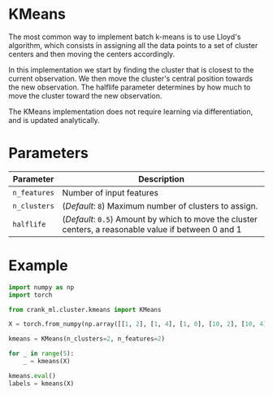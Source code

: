 # KMeans

The most common way to implement batch k-means is to use Lloyd's algorithm, which consists in assigning all the data points to a set of cluster centers and then moving the centers accordingly.

In this implementation we start by finding the cluster that is closest to the current observation. We then move the cluster's central position towards the new observation. The halflife parameter determines by how much to move the cluster toward the new observation.

The KMeans implementation does not require learning via differentiation, and is updated analytically.

# Parameters

| Parameter     | Description                                                                                           |
| ------------- | ----------------------------------------------------------------------------------------------------- |
| `n_features`  | Number of input features                                                                              |
| `n_clusters`  | (_Default_: `8`) Maximum number of clusters to assign.                                                |
| `halflife`    | (_Default_: `0.5`) Amount by which to move the cluster centers, a reasonable value if between 0 and 1 |

# Example

```py
import numpy as np
import torch

from crank_ml.cluster.kmeans import KMeans

X = torch.from_numpy(np.array([[1, 2], [1, 4], [1, 0], [10, 2], [10, 4], [10, 0]])).float()

kmeans = KMeans(n_clusters=2, n_features=2)

for _ in range(5):
    _ = kmeans(X)

kmeans.eval()
labels = kmeans(X)
```
